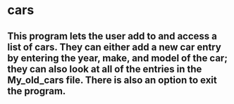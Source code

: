 # cars
## This program lets the user add to and access a list of cars. They can either add a new car entry by entering the year, make, and model of the car; they can also look at all of the entries in the My_old_cars file. There is also an option to exit the program.
